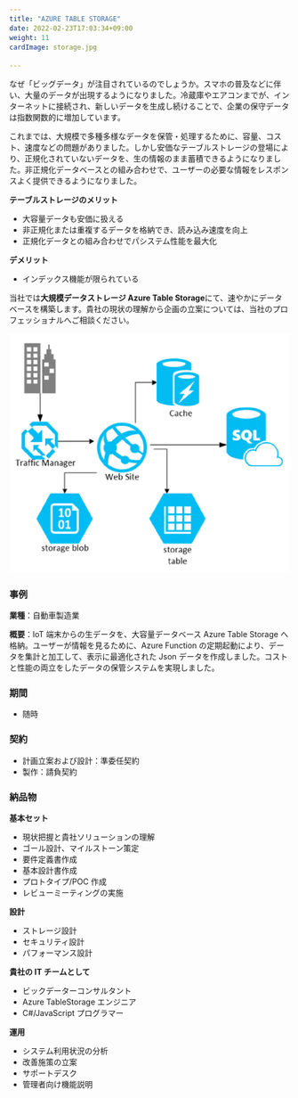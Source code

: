 ```yaml
---
title: "AZURE TABLE STORAGE"
date: 2022-02-23T17:03:34+09:00
weight: 11
cardImage: storage.jpg

---
```


なぜ「ビッグデータ」が注目されているのでしょうか。スマホの普及などに伴い、大量のデータが出現するようになりました。冷蔵庫やエアコンまでが、インターネットに接続され、新しいデータを生成し続けることで、企業の保守データは指数関数的に増加しています。

これまでは、大規模で多種多様なデータを保管・処理するために、容量、コスト、速度などの問題がありました。しかし安価なテーブルストレージの登場により、正規化されていないデータを、生の情報のまま蓄積できるようになりました。非正規化データベースとの組み合わせで、ユーザーの必要な情報をレスポンスよく提供できるようになりました。

**テーブルストレージのメリット**

- 大容量データも安価に扱える
- 非正規化または重複するデータを格納でき、読み込み速度を向上
- 正規化データとの組み合わせでパシステム性能を最大化

**デメリット**

- インデックス機能が限られている

当社では**大規模データストレージ Azure Table Storage**にて、速やかにデータベースを構築します。貴社の現状の理解から企画の立案については、当社のプロフェッショナルへご相談ください。

![ Image is not Available !](table-storage.webp)

### 事例

**業種**：自動車製造業

**概要**：IoT 端末からの生データを、大容量データベース Azure Table Storage へ格納。ユーザーが情報を見るために、Azure Function の定期起動により、データを集計と加工して、表示に最適化された Json データを作成しました。コストと性能の両立をしたデータの保管システムを実現しました。

### 期間

- 随時

### 契約

- 計画立案および設計：準委任契約
- 製作：請負契約

### 納品物

**基本セット**

- 現状把握と貴社ソリューションの理解
- ゴール設計、マイルストーン策定
- 要件定義書作成
- 基本設計書作成
- プロトタイプ/POC 作成
- レビューミーティングの実施



**設計**

- ストレージ設計
- セキュリティ設計
- パフォーマンス設計

**貴社の IT チームとして**

- ビックデーターコンサルタント
- Azure TableStorage エンジニア
- C#/JavaScript プログラマー

**運用**

- システム利用状況の分析
- 改善施策の立案
- サポートデスク
- 管理者向け機能説明
